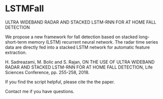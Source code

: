 # LSTMFall
ULTRA WIDEBAND RADAR AND STACKED LSTM-RNN FOR AT HOME FALL DETECTION

We propose a new framework for fall detection based on stacked long-short-term
memory (LSTM) recurrent neural network. The radar time series data are directly fed into a stacked
LSTM network for automatic feature extraction. 


H. Sadreazami, M. Bolic and S. Rajan, ON THE USE OF ULTRA WIDEBAND RADAR AND STACKED LSTM-RNN FOR AT HOME
FALL DETECTION, Life Sciences Conference, pp. 255-258, 2018.

If you find the script helpful, please cite the the paper.

Contact me if you have questions.
